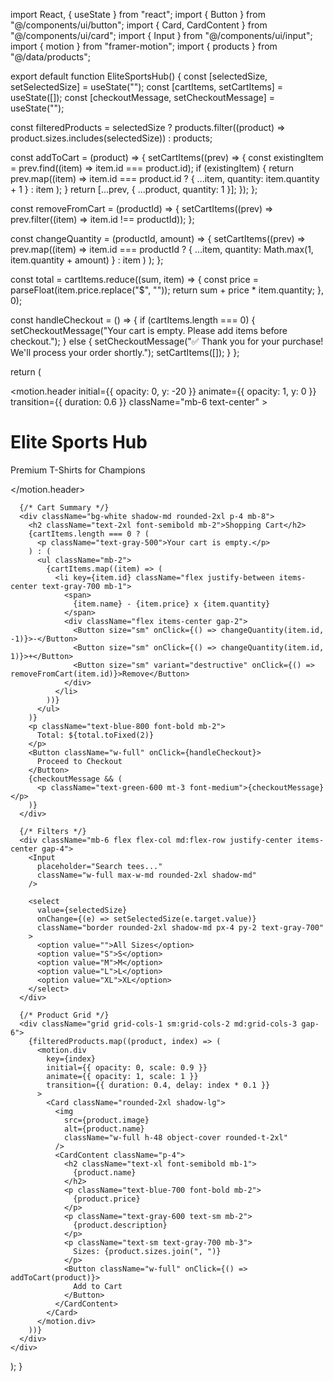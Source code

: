 import React, { useState } from "react";
import { Button } from "@/components/ui/button";
import { Card, CardContent } from "@/components/ui/card";
import { Input } from "@/components/ui/input";
import { motion } from "framer-motion";
import { products } from "@/data/products";

export default function EliteSportsHub() {
  const [selectedSize, setSelectedSize] = useState("");
  const [cartItems, setCartItems] = useState([]);
  const [checkoutMessage, setCheckoutMessage] = useState("");

  const filteredProducts = selectedSize
    ? products.filter((product) => product.sizes.includes(selectedSize))
    : products;

  const addToCart = (product) => {
    setCartItems((prev) => {
      const existingItem = prev.find((item) => item.id === product.id);
      if (existingItem) {
        return prev.map((item) =>
          item.id === product.id ? { ...item, quantity: item.quantity + 1 } : item
        );
      }
      return [...prev, { ...product, quantity: 1 }];
    });
  };

  const removeFromCart = (productId) => {
    setCartItems((prev) => prev.filter((item) => item.id !== productId));
  };

  const changeQuantity = (productId, amount) => {
    setCartItems((prev) =>
      prev.map((item) =>
        item.id === productId
          ? { ...item, quantity: Math.max(1, item.quantity + amount) }
          : item
      )
    );
  };

  const total = cartItems.reduce((sum, item) => {
    const price = parseFloat(item.price.replace("$", ""));
    return sum + price * item.quantity;
  }, 0);

  const handleCheckout = () => {
    if (cartItems.length === 0) {
      setCheckoutMessage("Your cart is empty. Please add items before checkout.");
    } else {
      setCheckoutMessage("✅ Thank you for your purchase! We'll process your order shortly.");
      setCartItems([]);
    }
  };

  return (
    <div className="p-6 max-w-7xl mx-auto">
      <motion.header
        initial={{ opacity: 0, y: -20 }}
        animate={{ opacity: 1, y: 0 }}
        transition={{ duration: 0.6 }}
        className="mb-6 text-center"
      >
        <h1 className="text-4xl font-bold text-blue-800 mb-2">
          Elite Sports Hub
        </h1>
        <p className="text-gray-600 text-lg">
          Premium T-Shirts for Champions
        </p>
      </motion.header>

      {/* Cart Summary */}
      <div className="bg-white shadow-md rounded-2xl p-4 mb-8">
        <h2 className="text-2xl font-semibold mb-2">Shopping Cart</h2>
        {cartItems.length === 0 ? (
          <p className="text-gray-500">Your cart is empty.</p>
        ) : (
          <ul className="mb-2">
            {cartItems.map((item) => (
              <li key={item.id} className="flex justify-between items-center text-gray-700 mb-1">
                <span>
                  {item.name} - {item.price} x {item.quantity}
                </span>
                <div className="flex items-center gap-2">
                  <Button size="sm" onClick={() => changeQuantity(item.id, -1)}>-</Button>
                  <Button size="sm" onClick={() => changeQuantity(item.id, 1)}>+</Button>
                  <Button size="sm" variant="destructive" onClick={() => removeFromCart(item.id)}>Remove</Button>
                </div>
              </li>
            ))}
          </ul>
        )}
        <p className="text-blue-800 font-bold mb-2">
          Total: ${total.toFixed(2)}
        </p>
        <Button className="w-full" onClick={handleCheckout}>
          Proceed to Checkout
        </Button>
        {checkoutMessage && (
          <p className="text-green-600 mt-3 font-medium">{checkoutMessage}</p>
        )}
      </div>

      {/* Filters */}
      <div className="mb-6 flex flex-col md:flex-row justify-center items-center gap-4">
        <Input
          placeholder="Search tees..."
          className="w-full max-w-md rounded-2xl shadow-md"
        />

        <select
          value={selectedSize}
          onChange={(e) => setSelectedSize(e.target.value)}
          className="border rounded-2xl shadow-md px-4 py-2 text-gray-700"
        >
          <option value="">All Sizes</option>
          <option value="S">S</option>
          <option value="M">M</option>
          <option value="L">L</option>
          <option value="XL">XL</option>
        </select>
      </div>

      {/* Product Grid */}
      <div className="grid grid-cols-1 sm:grid-cols-2 md:grid-cols-3 gap-6">
        {filteredProducts.map((product, index) => (
          <motion.div
            key={index}
            initial={{ opacity: 0, scale: 0.9 }}
            animate={{ opacity: 1, scale: 1 }}
            transition={{ duration: 0.4, delay: index * 0.1 }}
          >
            <Card className="rounded-2xl shadow-lg">
              <img
                src={product.image}
                alt={product.name}
                className="w-full h-48 object-cover rounded-t-2xl"
              />
              <CardContent className="p-4">
                <h2 className="text-xl font-semibold mb-1">
                  {product.name}
                </h2>
                <p className="text-blue-700 font-bold mb-2">
                  {product.price}
                </p>
                <p className="text-gray-600 text-sm mb-2">
                  {product.description}
                </p>
                <p className="text-sm text-gray-700 mb-3">
                  Sizes: {product.sizes.join(", ")}
                </p>
                <Button className="w-full" onClick={() => addToCart(product)}>
                  Add to Cart
                </Button>
              </CardContent>
            </Card>
          </motion.div>
        ))}
      </div>
    </div>
  );
}

